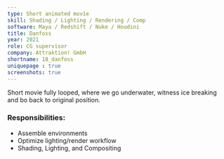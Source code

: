 ```yaml
---
type: Short animated movie
skill: Shading / Lighting / Rendering / Comp
software: Maya / Redshift / Nuke / Houdini
title: Danfoss
year: 2021
role: CG supervisor
company: Attraktion! GmbH
shortname: 18_danfoss
uniquepage : true
screenshots: true
---
```


Short movie fully looped, where we go underwater, witness ice breaking and bo back to original position.
<h3>Responsibilities: </h3>
 <ul>
  <li>Assemble environments</li>
  <li>Optimize lighting/render workflow</li>
  <li>Shading, Lighting, and Compositing</li>
</ul> 